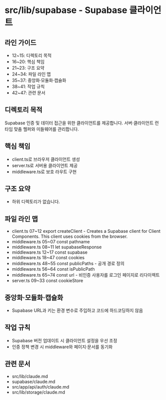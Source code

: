 # src/lib/supabase - Supabase 클라이언트

## 라인 가이드
- 12~15: 디렉토리 목적
- 16~20: 핵심 책임
- 21~23: 구조 요약
- 24~34: 파일 라인 맵
- 35~37: 중앙화·모듈화·캡슐화
- 38~41: 작업 규칙
- 42~47: 관련 문서

## 디렉토리 목적
Supabase 인증 및 데이터 접근을 위한 클라이언트를 제공합니다.
서버·클라이언트 런타임 맞춤 헬퍼와 미들웨어를 관리합니다.

## 핵심 책임
- client.ts로 브라우저 클라이언트 생성
- server.ts로 서버용 클라이언트 제공
- middleware.ts로 보호 라우트 구현

## 구조 요약
- 하위 디렉토리가 없습니다.

## 파일 라인 맵
- client.ts 07~12 export createClient - Creates a Supabase client for Client Components. This client uses cookies from the browser.
- middleware.ts 05~07 const pathname
- middleware.ts 08~11 let supabaseResponse
- middleware.ts 12~17 const supabase
- middleware.ts 18~47 const cookies
- middleware.ts 48~55 const publicPaths - 공개 경로 정의
- middleware.ts 56~64 const isPublicPath
- middleware.ts 65~74 const url - 비인증 사용자를 로그인 페이지로 리다이렉트
- server.ts 09~33 const cookieStore

## 중앙화·모듈화·캡슐화
- Supabase URL과 키는 환경 변수로 주입하고 코드에 하드코딩하지 않음

## 작업 규칙
- Supabase 버전 업데이트 시 클라이언트 설정을 우선 조정
- 인증 정책 변경 시 middleware와 페이지·문서를 동기화

## 관련 문서
- src/lib/claude.md
- supabase/claude.md
- src/app/api/auth/claude.md
- src/lib/storage/claude.md
